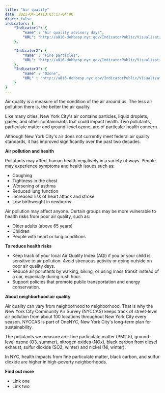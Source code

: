 ```yaml
---
title: "Air quality"
date: 2021-04-14T13:03:17-04:00
draft: false
indicators: {
    "Indicator1": {
        "name" : "Air quality advisory days",
        "URL": "http://a816-dohbesp.nyc.gov/IndicatorPublic/VisualizationData.aspx?id=92,719b87,122,Summarize"
    },

    "Indicator2": {
        "name" : "Fine particles",
        "URL": "http://a816-dohbesp.nyc.gov/IndicatorPublic/VisualizationData.aspx?id=57,719b87,122,Summarize"
    },
    "Indicator3": {
        "name" : "Ozone",
        "URL" : "http://a816-dohbesp.nyc.gov/IndicatorPublic/VisualizationData.aspx?id=55,719b87,122,Summarize"
    }
}
---
```


Air quality is a measure of the condition of the air around us. The less air pollution there is, the better the air quality.

Like many cities, New York City's air contains particles, liquid droplets, gases, and other contaminants that could impact health. Two pollutants, particulate matter and ground-level ozone, are of particular health concern.

Although New York City's air does not currently meet federal air quality standards, it has improved significantly over the past two decades.

**Air pollution and health**

Pollutants may affect human health negatively in a variety of ways. People may experience symptoms and health issues such as: 
- Coughing
- Tightness in the chest
- Worsening of asthma
- Reduced lung function
- Increased risk of heart attack and stroke
- Low birthweight in newborns

Air pollution may affect anyone. Certain groups may be more vulnerable to health risks from poor air quality, such as:
- Older adults (above 65 years)
- Children
- People with heart or lung conditions

**To reduce health risks**

- Keep track of your local Air Quality Index (AQI) if you or your child is sensitive to air pollution. Avoid strenuous activity or going outside on poor air quality days.
- Reduce air pollutants by walking, biking, or using mass transit instead of a car, especially during rush hour.
- Support policies that promote public transportation and energy conservation.

**About neighborhood air quality**

Air quality can vary from neighborhood to neighborhood. That is why the New York City Community Air Survey (NYCCAS) keeps track of street-level air pollution from about 100 locations throughout New York City every season. NYCCAS is part of OneNYC, New York City's long-term plan for sustainability.

The pollutants we measure are: fine particulate matter (PM2.5), ground-level ozone (O3, summer), nitrogen oxides (NOx), black carbon from diesel exhaust, sulfur dioxide (SO2, winter) and nickel (Ni, winter).

In NYC, health impacts from fine particulate matter, black carbon, and sulfur dioxide are higher in high-poverty neighborhoods.

**Find out more**

- Link one
- Link two